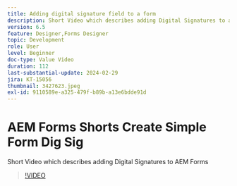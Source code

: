 ```yaml
---
title: Adding digital signature field to a form
description: Short Video which describes adding Digital Signatures to an AEM Form
version: 6.5
feature: Designer,Forms Designer
topic: Development
role: User
level: Beginner
doc-type: Value Video
duration: 112
last-substantial-update: 2024-02-29
jira: KT-15056
thumbnail: 3427623.jpeg
exl-id: 9110589e-a325-479f-b89b-a13e6bdde91d
---
```

# AEM Forms Shorts Create Simple Form Dig Sig

Short Video which describes adding Digital Signatures to AEM Forms

>[!VIDEO](https://video.tv.adobe.com/v/3427623/?learn=on)
